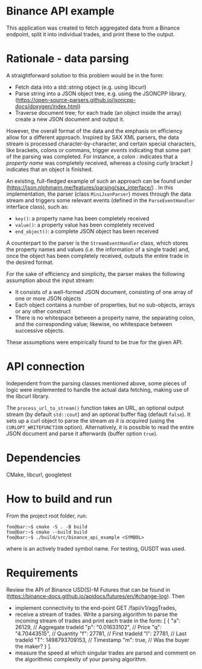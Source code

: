 # Binance API example

This application was created to fetch aggregated data from a Binance endpoint, split it into individual trades, and print these to the output.

# Rationale - data parsing

A straightforward solution to this problem would be in the form:

- Fetch data into a std::string object (e.g. using libcurl)
- Parse string into a JSON object tree, e.g. using the JSONCPP library, (https://open-source-parsers.github.io/jsoncpp-docs/doxygen/index.html)
- Traverse document tree; for each trade (an object inside the array) create a new JSON document and output it.

However, the overall format of the data and the emphasis on efficiency allow for a different approach. Inspired by SAX XML parsers, the data stream is processed character-by-character, and certain special characters, like brackets, colons or commans, trigger _events_ indicating that some part of the parsing was completed. For instance, a colon _:_ indicates that a _property name_ was completely received, whereas a closing curly bracket _}_  indicates that an object is finished.

An existing, full-fledged example of such an approach can be found under (https://json.nlohmann.me/features/parsing/sax_interface/) . In this implementation, the parser (class ``MiniJsonParser``) moves through the data stream and triggers some relevant events (defined in the ``ParseEventHandler`` interface class), such as:

- ``key()``: a property name has been completely received
- ``value()``: a property value has been completely received
- ``end_object()``: a complete JSON object has been received

A counterpart to the parser is the ``StreamEventHandler`` class, which stores the property names and values (i.e. the information of a single trade) and, once the object has been completely received, outputs the entire trade in the desired format. 

For the sake of efficiency and simplicity, the parser makes the following assumption about the input stream:

- It consists of a well-formed JSON document, consisting of one array of one or more JSON objects
- Each object contains a number of properties, but no sub-objects, arrays or any other construct
- There is no whitespace between a property name, the separating colon, and the corresponding value; likewise, no whitespace between successive objects.

These assumptions were empirically found to be true for the given API.

# API connection

Independent from the parsing classes mentioned above, some pieces of logic were implemented to handle the actual data fetching, making use of the libcurl library.

The ``process_url_to_stream()`` function takes an URL, an optional output stream (by default ``std::cout``) and an optional buffer flag (default ``false``). It sets up a curl object to parse the stream _as it is acquired_ (using the ``CURLOPT_WRITEFUNCTION`` option). Alternatively, it is possible to read the entire JSON document and parse it afterwards (buffer option ``true``).

# Dependencies

CMake, libcurl, googletest

# How to build and run

From the project root folder, run:

```console
foo@bar:~$ cmake -S . -B build
foo@bar:~$ cmake --build build
foo@bar:~$ ./build/src/binance_api_example <SYMBOL>
```

where <SYMBOL> is an actively traded symbol name. For testing, GUSDT was used.

# Requirements

Review the API of Binance USD(S)-M Futures that can be found in (https://binance-docs.github.io/apidocs/futures/en/#change-log). Then
- implement connectivity to the end-point GET /fapi/v1/aggTrades,
- receive a stream of trades. Write a parsing algorithm to parse the incoming stream of trades and print each trade in the form:
[
  {
    "a": 26129, // Aggregate tradeId
    "p": "0.01633102", // Price
    "q": "4.70443515", // Quantity
    "f": 27781, // First tradeId
    "l": 27781, // Last tradeId
    "T": 1498793709153, // Timestamp
    "m": true, // Was the buyer the maker?
  }
].
- measure the speed at which singular trades are parsed and comment on the algorithmic complexity of your parsing algorithm.